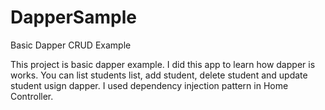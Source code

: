 # DapperSample
Basic Dapper  CRUD Example 

This project is basic dapper example. I did this app to learn how dapper is works. You can list students list, add student, delete student and update student usign dapper. I used dependency injection pattern in Home Controller.
